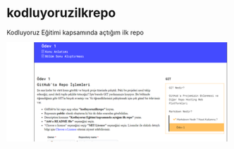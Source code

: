 # kodluyoruzilkrepo
Kodluyoruz Eğitimi kapsamında açtığım ilk repo

![test resim](/figures/test.png)
